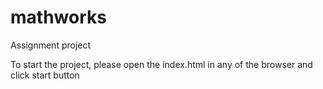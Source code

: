 # mathworks
Assignment project

To start the project, please open the index.html in any of the browser and click start button
